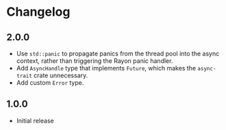 # Changelog

## 2.0.0

- Use `std::panic` to propagate panics from the thread pool into the async
  context, rather than triggering the Rayon panic handler.
- Add `AsyncHandle` type that implements `Future`, which makes the
  `async-trait` crate unnecessary.
- Add custom `Error` type.

## 1.0.0

- Initial release
